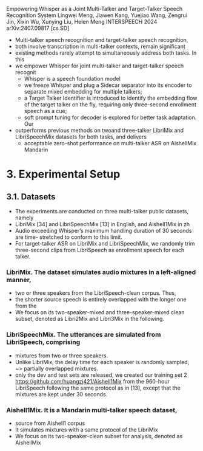 Empowering Whisper as a Joint Multi-Talker and Target-Talker Speech Recognition System
Lingwei Meng, Jiawen Kang, Yuejiao Wang, Zengrui Jin, Xixin Wu, Xunying Liu, Helen Meng
INTERSPEECH 2024 arXiv:2407.09817 [cs.SD]

* Multi-talker speech recognition and target-talker speech recognition, 
* both involve transcription in multi-talker contexts, remain significant
* existing methods rarely attempt to simultaneously address both tasks. In this
* we empower Whisper for joint multi-talker and target-talker speech recognit
  * Whisper is a speech foundation model
  * we freeze Whisper and plug a Sidecar separator into its encoder to separate
    mixed embedding for multiple talkers; 
  * a Target Talker Identifier is introduced to identify the embedding flow of
    the target talker on the fly,
    requiring only three-second enrollment speech as a cue; 
  * soft prompt tuning for decoder is explored for better task adaptation. Our
* outperforms previous methods on twoand three-talker LibriMix and
  LibriSpeechMix datasets for both tasks, and delivers 
  * acceptable zero-shot performance on multi-talker ASR on AishellMix Mandarin

# 3. Experimental Setup

## 3.1. Datasets

* The experiments are conducted on three multi-talker public datasets, namely
* LibriMix [34] and LibriSpeechMix [13] in English, and Aishell1Mix in zh
* Audio exceeding Whisper’s maximum handling duration of 30 seconds are time-
  stretched to conform to this limit. 
* For target-talker ASR on LibriMix and LibriSpeechMix, we randomly trim
  three-second clips from LibriSpeech as enrollment speech for each talker.

### LibriMix. The dataset simulates audio mixtures in a left-aligned manner,

* two or three speakers from the LibriSpeech-clean corpus. Thus, 
* the shorter source speech is entirely overlapped with the longer one from the
* We focus on its two-speaker-mixed and three-speaker-mixed clean subset,
  denoted as Libri2Mix and Libri3Mix in the following.

### LibriSpeechMix. The utterances are simulated from LibriSpeech, comprising

* mixtures from two or three speakers. 
* Unlike LibriMix, the delay time for each speaker is randomly sampled,
  ~> partially overlapped mixtures.
* only the dev and test sets are released, we created our training set 2
  https://github.com/huangzj421/Aishell1Mix from the 960-hour LibriSpeech
  following the same protocol as in [13], except that the mixtures are kept
  under 30 seconds.

### Aishell1Mix. It is a Mandarin multi-talker speech dataset, 

* source from Aishell1 corpus
* It simulates mixtures with a same protocol of the LibriMix
* We focus on its two-speaker-clean subset for analysis, denoted as AishellMix

